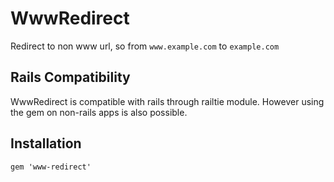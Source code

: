 WwwRedirect
=============

Redirect to non www url, so from `www.example.com` to `example.com`

Rails Compatibility
-------
WwwRedirect is compatible with rails through railtie module.
However using the gem on non-rails apps is also possible.

Installation
-------
	gem 'www-redirect'